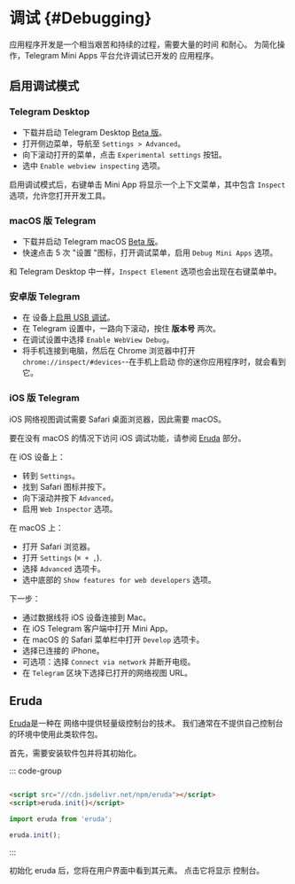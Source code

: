 # 调试 {#Debugging}

应用程序开发是一个相当艰苦和持续的过程，需要大量的时间
和耐心。 为简化操作，Telegram Mini Apps 平台允许调试已开发的
应用程序。

## 启用调试模式

### Telegram Desktop

- 下载并启动
  Telegram Desktop [Beta 版](https://desktop.telegram.org/changelog#beta-version)。
- 打开侧边菜单，导航至 `Settings > Advanced`。
- 向下滚动打开的菜单，点击 `Experimental settings` 按钮。
- 选中 `Enable webview inspecting` 选项。

启用调试模式后，右键单击 Mini App 将显示一个上下文菜单，其中包含
`Inspect` 选项，允许您打开开发工具。

### macOS 版 Telegram

- 下载并启动 Telegram macOS [Beta 版](https://telegram.org/dl/macos/beta)。
- 快速点击 5 次 "设置 "图标，打开调试菜单，启用 `Debug Mini Apps`
  选项。

和 Telegram Desktop 中一样，`Inspect Element` 选项也会出现在右键菜单中。

### 安卓版 Telegram

- 在
  设备上[启用 USB 调试](https://developer.chrome.com/docs/devtools/remote-debugging/)。
- 在 Telegram 设置中，一路向下滚动，按住 **版本号** 两次。
- 在调试设置中选择 `Enable WebView Debug`。
- 将手机连接到电脑，然后在 Chrome 浏览器中打开 `chrome://inspect/#devices`--在手机上启动
  你的迷你应用程序时，就会看到它。

### iOS 版 Telegram

iOS 网络视图调试需要 Safari 桌面浏览器，因此需要 macOS。

要在没有 macOS 的情况下访问 iOS 调试功能，请参阅 [Eruda](#eruda) 部分。

在 iOS 设备上：

- 转到 `Settings`。
- 找到 Safari 图标并按下。
- 向下滚动并按下 `Advanced`。
- 启用 `Web Inspector` 选项。

在 macOS 上：

- 打开 Safari 浏览器。
- 打开 `Settings` (`⌘ + ,`).
- 选择 `Advanced` 选项卡。
- 选中底部的 `Show features for web developers` 选项。

下一步：

- 通过数据线将 iOS 设备连接到 Mac。
- 在 iOS Telegram 客户端中打开 Mini App。
- 在 macOS 的 Safari 菜单栏中打开 `Develop` 选项卡。
- 选择已连接的 iPhone。
- 可选项：选择 `Connect via network` 并断开电缆。
- 在 `Telegram` 区块下选择已打开的网络视图 URL。

## Eruda

[Eruda](https://www.npmjs.com/package/eruda)是一种在
网络中提供轻量级控制台的技术。 我们通常在不提供自己控制台的环境中使用此类软件包。

首先，需要安装软件包并将其初始化。

::: code-group

```html [script tag]

<script src="//cdn.jsdelivr.net/npm/eruda"></script>
<script>eruda.init()</script>
```

```typescript [npm package]
import eruda from 'eruda';

eruda.init();
```

:::

初始化 eruda 后，您将在用户界面中看到其元素。 点击它将显示
控制台。
